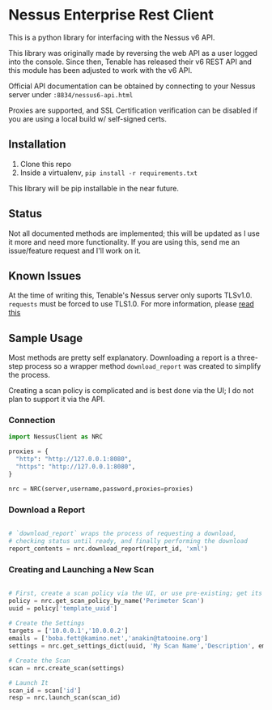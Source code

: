 # Nessus Enterprise Rest Client

This is a python library for interfacing with the Nessus v6 API.

This library was originally made by reversing the web API as a user logged into the console. Since then, Tenable has released their v6 REST API and this module has been adjusted to work with the v6 API.

Official API documentation can be obtained by connecting to your Nessus server under `:8834/nessus6-api.html`

Proxies are supported, and SSL Certification verification can be disabled if you are using a local build w/ self-signed certs.

## Installation

1. Clone this repo
2. Inside a virtualenv, `pip install -r requirements.txt`

This library will be pip installable in the near future.

## Status

Not all documented methods are implemented; this will be updated as I use it more and need more functionality. If you are using this, send me an issue/feature request and I'll work on it.

## Known Issues

At the time of writing this, Tenable's Nessus server only suports TLSv1.0. `requests` must be forced to use TLS1.0. For more information, please [read this](https://github.com/jfalken/nessus_enterprise_rest_client/blob/master/ssl_readme.md)

## Sample Usage

Most methods are pretty self explanatory. Downloading a report is a three-step process
so a wrapper method `download_report` was created to simplify the process.

Creating a scan policy is complicated and is best done via the UI; I do not plan to support it via the API.

### Connection

```python
import NessusClient as NRC

proxies = {
  "http": "http://127.0.0.1:8080",
  "https": "http://127.0.0.1:8080",
}

nrc = NRC(server,username,password,proxies=proxies)

```

### Download a Report

```python

# `download_report` wraps the process of requesting a download,
# checking status until ready, and finally performing the download
report_contents = nrc.download_report(report_id, 'xml')
```

### Creating and Launching a New Scan

```python

# First, create a scan policy via the UI, or use pre-existing; get its uuid
policy = nrc.get_scan_policy_by_name('Perimeter Scan')
uuid = policy['template_uuid']
 
# Create the Settings
targets = ['10.0.0.1','10.0.0.2']
emails = ['boba.fett@kamino.net','anakin@tatooine.org']
settings = nrc.get_settings_dict(uuid, 'My Scan Name','Description', emails, targets)

# Create the Scan
scan = nrc.create_scan(settings)

# Launch It
scan_id = scan['id']
resp = nrc.launch_scan(scan_id)
```
